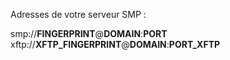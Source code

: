 Adresses de votre serveur SMP :

smp://__FINGERPRINT__@__DOMAIN__:__PORT__
xftp://__XFTP_FINGERPRINT__@__DOMAIN__:__PORT_XFTP__
